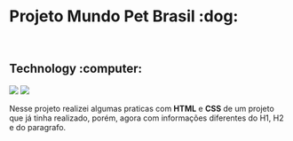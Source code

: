 <h1>Projeto Mundo Pet Brasil :dog:</h1>
<br>
<h2>Technology :computer:</h2>

<img src="https://img.shields.io/badge/HTML5-E34F26?style=for-the-badge&logo=html5&logoColor=white"/> <img src="https://img.shields.io/badge/CSS3-1572B6?style=for-the-badge&logo=css3&logoColor=white"/>
<br>
<p>Nesse projeto realizei algumas praticas com <strong>HTML</strong> e <strong>CSS</strong> de um projeto que já tinha realizado, porém, agora com informações diferentes do H1, H2 e do paragrafo.</p>
